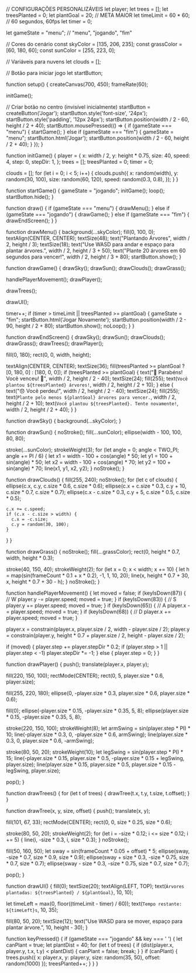 // CONFIGURAÇÕES PERSONALIZÁVEIS
let player;
let trees = [];
let treesPlanted = 0;
let plantGoal = 20;       // META MAIOR
let timeLimit = 60 * 60;  // 60 segundos, 60fps
let timer = 0;

let gameState = "menu"; // "menu", "jogando", "fim"

// Cores do cenário
const skyColor = [135, 206, 235];
const grassColor = [60, 180, 60];
const sunColor = [255, 223, 0];

// Variáveis para nuvens
let clouds = [];

// Botão para iniciar jogo
let startButton;

function setup() {
  createCanvas(700, 450);
  frameRate(60);

  initGame();

  // Criar botão no centro (invisível inicialmente)
  startButton = createButton('Jogar');
  startButton.style('font-size', '24px');
  startButton.style('padding', '12px 24px');
  startButton.position(width / 2 - 60, height / 2 + 40);
  startButton.mousePressed(() => {
    if (gameState === "menu") {
      startGame();
    } else if (gameState === "fim") {
      gameState = "menu";
      startButton.html('Jogar');
      startButton.position(width / 2 - 60, height / 2 + 40);
    }
  });
}

function initGame() {
  player = {
    x: width / 2,
    y: height * 0.75,
    size: 40,
    speed: 4,
    step: 0,
    stepDir: 1,
  };
  trees = [];
  treesPlanted = 0;
  timer = 0;

  clouds = [];
  for (let i = 0; i < 5; i++) {
    clouds.push({
      x: random(width),
      y: random(30, 100),
      size: random(60, 120),
      speed: random(0.3, 0.8),
    });
  }
}

function startGame() {
  gameState = "jogando";
  initGame();
  loop();
  startButton.hide();
}

function draw() {
  if (gameState === "menu") {
    drawMenu();
  } else if (gameState === "jogando") {
    drawGame();
  } else if (gameState === "fim") {
    drawEndScreen();
  }
}

function drawMenu() {
  background(...skyColor);
  fill(0, 100, 0);
  textAlign(CENTER, CENTER);
  textSize(48);
  text("Plantando Árvores", width / 2, height / 3);
  textSize(18);
  text("Use WASD para andar e espaço para plantar árvores.", width / 2, height / 3 + 50);
  text("Plante 20 árvores em 60 segundos para vencer!", width / 2, height / 3 + 80);
  startButton.show();
}

function drawGame() {
  drawSky();
  drawSun();
  drawClouds();
  drawGrass();

  handlePlayerMovement();
  drawPlayer();

  drawTrees();

  drawUI();

  timer++;
  if (timer > timeLimit || treesPlanted >= plantGoal) {
    gameState = "fim";
    startButton.html('Jogar Novamente');
    startButton.position(width / 2 - 90, height / 2 + 80);
    startButton.show();
    noLoop();
  }
}

function drawEndScreen() {
  drawSky();
  drawSun();
  drawClouds();
  drawGrass();
  drawTrees();
  drawPlayer();

  fill(0, 180);
  rect(0, 0, width, height);

  textAlign(CENTER, CENTER);
  textSize(36);
  fill(treesPlanted >= plantGoal ? [0, 180, 0] : [180, 0, 0]);
  if (treesPlanted >= plantGoal) {
    text("🎉 Parabéns! Você venceu! 🎉", width / 2, height / 2 - 40);
    textSize(24);
    fill(255);
    text(`Você plantou ${treesPlanted} árvores!`, width / 2, height / 2 + 10);
  } else {
    text("😞 Você perdeu!", width / 2, height / 2 - 40);
    textSize(24);
    fill(255);
    text(`Plante pelo menos ${plantGoal} árvores para vencer.`, width / 2, height / 2 + 10);
    text(`Você plantou ${treesPlanted}. Tente novamente!`, width / 2, height / 2 + 40);
  }
}

function drawSky() {
  background(...skyColor);
}

function drawSun() {
  noStroke();
  fill(...sunColor);
  ellipse(width - 100, 100, 80, 80);

  stroke(...sunColor);
  strokeWeight(3);
  for (let angle = 0; angle < TWO_PI; angle += PI / 6) {
    let x1 = width - 100 + cos(angle) * 50;
    let y1 = 100 + sin(angle) * 50;
    let x2 = width - 100 + cos(angle) * 70;
    let y2 = 100 + sin(angle) * 70;
    line(x1, y1, x2, y2);
  }
  noStroke();
}

function drawClouds() {
  fill(255, 240);
  noStroke();
  for (let c of clouds) {
    ellipse(c.x, c.y, c.size * 0.6, c.size * 0.6);
    ellipse(c.x + c.size * 0.3, c.y + 10, c.size * 0.7, c.size * 0.7);
    ellipse(c.x - c.size * 0.3, c.y + 5, c.size * 0.5, c.size * 0.5);

    c.x += c.speed;
    if (c.x - c.size > width) {
      c.x = -c.size;
      c.y = random(30, 100);
    }
  }
}

function drawGrass() {
  noStroke();
  fill(...grassColor);
  rect(0, height * 0.7, width, height * 0.3);

  stroke(40, 150, 40);
  strokeWeight(2);
  for (let x = 0; x < width; x += 10) {
    let h = map(sin(frameCount * 0.1 + x * 0.2), -1, 1, 10, 20);
    line(x, height * 0.7 + 30, x, height * 0.7 + 30 - h);
  }
  noStroke();
}

function handlePlayerMovement() {
  let moved = false;
  if (keyIsDown(87)) { // W
    player.y -= player.speed;
    moved = true;
  }
  if (keyIsDown(83)) { // S
    player.y += player.speed;
    moved = true;
  }
  if (keyIsDown(65)) { // A
    player.x -= player.speed;
    moved = true;
  }
  if (keyIsDown(68)) { // D
    player.x += player.speed;
    moved = true;
  }

  player.x = constrain(player.x, player.size / 2, width - player.size / 2);
  player.y = constrain(player.y, height * 0.7 + player.size / 2, height - player.size / 2);

  if (moved) {
    player.step += player.stepDir * 0.2;
    if (player.step > 1 || player.step < -1) player.stepDir *= -1;
  } else {
    player.step = 0;
  }
}

function drawPlayer() {
  push();
  translate(player.x, player.y);

  fill(220, 150, 100);
  rectMode(CENTER);
  rect(0, 5, player.size * 0.6, player.size);

  fill(255, 220, 180);
  ellipse(0, -player.size * 0.3, player.size * 0.6, player.size * 0.6);

  fill(0);
  ellipse(-player.size * 0.15, -player.size * 0.35, 5, 8);
  ellipse(player.size * 0.15, -player.size * 0.35, 5, 8);

  stroke(220, 150, 100);
  strokeWeight(8);
  let armSwing = sin(player.step * PI) * 10;
  line(-player.size * 0.3, 0, -player.size * 0.6, armSwing);
  line(player.size * 0.3, 0, player.size * 0.6, -armSwing);

  stroke(80, 50, 20);
  strokeWeight(10);
  let legSwing = sin(player.step * PI) * 15;
  line(-player.size * 0.15, player.size * 0.5, -player.size * 0.15 + legSwing, player.size);
  line(player.size * 0.15, player.size * 0.5, player.size * 0.15 - legSwing, player.size);

  pop();
}

function drawTrees() {
  for (let t of trees) {
    drawTree(t.x, t.y, t.size, t.offset);
  }
}

function drawTree(x, y, size, offset) {
  push();
  translate(x, y);

  fill(101, 67, 33);
  rectMode(CENTER);
  rect(0, 0, size * 0.25, size * 0.6);

  stroke(80, 50, 20);
  strokeWeight(2);
  for (let i = -size * 0.12; i <= size * 0.12; i += 5) {
    line(i, -size * 0.3, i, size * 0.3);
  }
  noStroke();

  fill(50, 160, 50);
  let sway = sin(frameCount * 0.05 + offset) * 5;
  ellipse(sway, -size * 0.7, size * 0.9, size * 0.9);
  ellipse(sway + size * 0.3, -size * 0.75, size * 0.7, size * 0.7);
  ellipse(sway - size * 0.3, -size * 0.75, size * 0.7, size * 0.7);

  pop();
}

function drawUI() {
  fill(0);
  textSize(20);
  textAlign(LEFT, TOP);
  text(`Árvores plantadas: ${treesPlanted} / ${plantGoal}`, 10, 10);

  let timeLeft = max(0, floor((timeLimit - timer) / 60));
  text(`Tempo restante: ${timeLeft}s`, 10, 35);

  fill(80, 50, 20);
  textSize(12);
  text("Use WASD para se mover, espaço para plantar árvore.", 10, height - 30);
}

function keyPressed() {
  if (gameState === "jogando" && key === ' ') {
    let canPlant = true;
    let plantDist = 40;
    for (let t of trees) {
      if (dist(player.x, player.y, t.x, t.y) < plantDist) {
        canPlant = false;
        break;
      }
    }
    if (canPlant) {
      trees.push({
        x: player.x,
        y: player.y,
        size: random(35, 50),
        offset: random(1000)
      });
      treesPlanted++;
    }
  }
}
